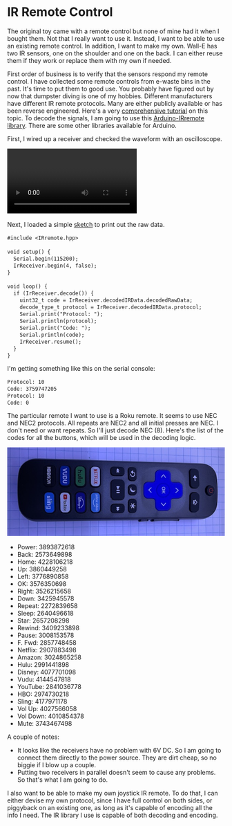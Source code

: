 # IR Remote Control

The original toy came with a remote control but none of mine had it when I bought them. Not that I really want to use it. Instead, I want to be able to use an existing remote control. In addition, I want to make my own. Wall-E has two IR sensors, one on the shoulder and one on the back. I can either reuse them if they work or replace them with my own if needed.

First order of business is to verify that the sensors respond my remote control. I have collected some remote controls from e-waste bins in the past. It's time to put them to good use. You probably have figured out by now that dumpster diving is one of my hobbies. Different manufacturers have different IR remote protocols. Many are either publicly available or has been reverse engineered. Here's a very [comprehensive tutorial](https://dronebotworkshop.com/ir-remotes) on this topic. To decode the signals, I am going to use this [Arduino-IRremote library](https://github.com/Arduino-IRremote/Arduino-IRremote). There are some other libraries available for Arduino.

First, I wired up a receiver and checked the waveform with an oscilloscope.

![oscilloscope](./media/IMG_0820.mov)

Next, I loaded a simple [sketch](./irremote_receive/) to print out the raw data.

```
#include <IRremote.hpp>

void setup() {
  Serial.begin(115200);
  IrReceiver.begin(4, false);
}

void loop() {
  if (IrReceiver.decode()) {
    uint32_t code = IrReceiver.decodedIRData.decodedRawData;
    decode_type_t protocol = IrReceiver.decodedIRData.protocol;
    Serial.print("Protocol: ");
    Serial.println(protocol);
    Serial.print("Code: ");
    Serial.println(code);
    IrReceiver.resume();
  }
}
```

I'm getting something like this on the serial console:

```
Protocol: 10
Code: 3759747205
Protocol: 10
Code: 0
```

The particular remote I want to use is a Roku remote. It seems to use NEC and NEC2 protocols. All repeats are NEC2 and all initial presses are NEC. I don't need or want repeats. So I'll just decode NEC (8). Here's the list of the codes for all the buttons, which will be used in the decoding logic.

![remote](./media/IMG_0846.jpeg)

* Power: 3893872618
* Back: 2573649898
* Home: 4228106218
* Up: 3860449258
* Left: 3776890858
* OK: 3576350698
* Right: 3526215658
* Down: 3425945578
* Repeat: 2272839658
* Sleep: 2640496618
* Star: 2657208298
* Rewind: 3409233898
* Pause: 3008153578
* F. Fwd: 2857748458
* Netflix: 2907883498
* Amazon: 3024865258
* Hulu: 2991441898
* Disney: 4077701098
* Vudu: 4144547818
* YouTube: 2841036778
* HBO: 2974730218
* Sling: 4177971178
* Vol Up: 4027566058
* Vol Down: 4010854378
* Mute: 3743467498

A couple of notes:
* It looks like the receivers have no problem with 6V DC. So I am going to connect them directly to the power source. They are dirt cheap, so no biggie if I blow up a couple.
* Putting two receivers in parallel doesn't seem to cause any problems. So that's what I am going to do.

I also want to be able to make my own joystick IR remote. To do that, I can either devise my own protocol, since I have full control on both sides, or piggyback on an existing one, as long as it's capable of encoding all the info I need. The IR library I use is capable of both decoding and encoding.
